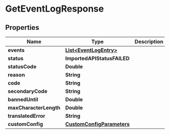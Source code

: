 

# GetEventLogResponse


## Properties

| Name | Type | Description | Notes |
|------------ | ------------- | ------------- | -------------|
|**events** | [**List&lt;EventLogEntry&gt;**](EventLogEntry.md) |  |  |
|**status** | **ImportedAPIStatusFAILED** |  |  |
|**statusCode** | **Double** |  |  [optional] |
|**reason** | **String** |  |  |
|**code** | **String** |  |  |
|**secondaryCode** | **String** |  |  [optional] |
|**bannedUntil** | **Double** |  |  [optional] |
|**maxCharacterLength** | **Double** |  |  [optional] |
|**translatedError** | **String** |  |  [optional] |
|**customConfig** | [**CustomConfigParameters**](CustomConfigParameters.md) |  |  [optional] |



